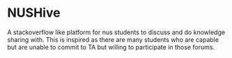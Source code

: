 # NUSHive
A stackoverflow like platform for nus students to discuss and do knowledge sharing with. This is inspired as there are many students who are capable but are unable to commit to TA but willing to participate in those forums.
